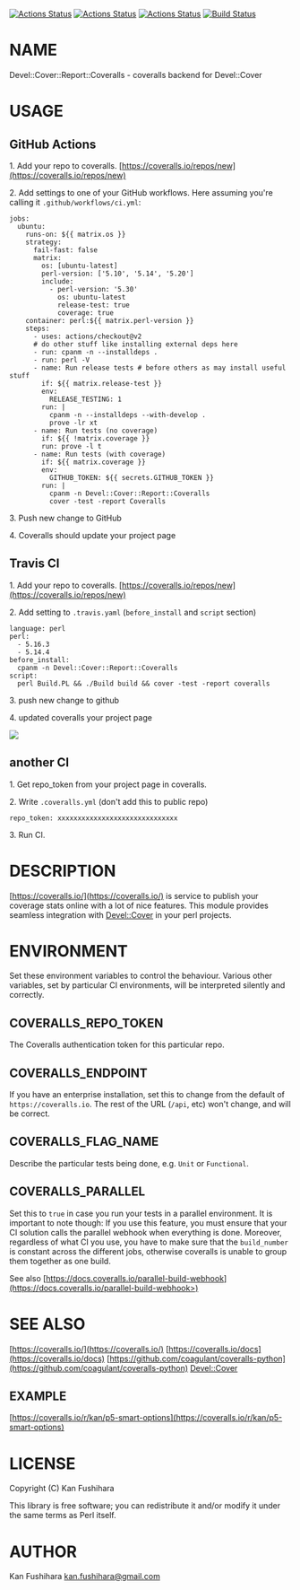 [![Actions Status](https://github.com/kan/coveralls-perl/workflows/master/badge.svg)](https://github.com/kan/coveralls-perl/actions) [![Actions Status](https://github.com/kan/coveralls-perl/workflows/windows/badge.svg)](https://github.com/kan/coveralls-perl/actions) [![Actions Status](https://github.com/kan/coveralls-perl/workflows/mac/badge.svg)](https://github.com/kan/coveralls-perl/actions) [![Build Status](https://travis-ci.org/kan/coveralls-perl.svg?branch=master)](https://travis-ci.org/kan/coveralls-perl)
# NAME

Devel::Cover::Report::Coveralls - coveralls backend for Devel::Cover

# USAGE

## GitHub Actions

1\. Add your repo to coveralls. [https://coveralls.io/repos/new](https://coveralls.io/repos/new)

2\. Add settings to one of your GitHub workflows. Here assuming you're
calling it `.github/workflows/ci.yml`:

    jobs:
      ubuntu:
        runs-on: ${{ matrix.os }}
        strategy:
          fail-fast: false
          matrix:
            os: [ubuntu-latest]
            perl-version: ['5.10', '5.14', '5.20']
            include:
              - perl-version: '5.30'
                os: ubuntu-latest
                release-test: true
                coverage: true
        container: perl:${{ matrix.perl-version }}
        steps:
          - uses: actions/checkout@v2
          # do other stuff like installing external deps here
          - run: cpanm -n --installdeps .
          - run: perl -V
          - name: Run release tests # before others as may install useful stuff
            if: ${{ matrix.release-test }}
            env:
              RELEASE_TESTING: 1
            run: |
              cpanm -n --installdeps --with-develop .
              prove -lr xt
          - name: Run tests (no coverage)
            if: ${{ !matrix.coverage }}
            run: prove -l t
          - name: Run tests (with coverage)
            if: ${{ matrix.coverage }}
            env:
              GITHUB_TOKEN: ${{ secrets.GITHUB_TOKEN }}
            run: |
              cpanm -n Devel::Cover::Report::Coveralls
              cover -test -report Coveralls

3\. Push new change to GitHub

4\. Coveralls should update your project page

## Travis CI

1\. Add your repo to coveralls. [https://coveralls.io/repos/new](https://coveralls.io/repos/new)

2\. Add setting to `.travis.yaml` (`before_install` and `script` section)

    language: perl
    perl:
      - 5.16.3
      - 5.14.4
    before_install:
      cpanm -n Devel::Cover::Report::Coveralls
    script:
      perl Build.PL && ./Build build && cover -test -report coveralls

3\. push new change to github

4\. updated coveralls your project page

<div>
    <img src="http://kan.github.io/images/p5-ltsv.png" />
</div>

## another CI

1\. Get repo\_token from your project page in coveralls.

2\. Write `.coveralls.yml` (don't add this to public repo)

    repo_token: xxxxxxxxxxxxxxxxxxxxxxxxxxxxxx

3\. Run CI.

# DESCRIPTION

[https://coveralls.io/](https://coveralls.io/) is service to publish your coverage stats online with a lot of nice features. This module provides seamless integration with [Devel::Cover](https://metacpan.org/pod/Devel%3A%3ACover) in your perl projects.

# ENVIRONMENT

Set these environment variables to control the behaviour. Various other
variables, set by particular CI environments, will be interpreted silently
and correctly.

## COVERALLS\_REPO\_TOKEN

The Coveralls authentication token for this particular repo.

## COVERALLS\_ENDPOINT

If you have an enterprise installation, set this to change from the
default of `https://coveralls.io`. The rest of the URL (`/api`, etc)
won't change, and will be correct.

## COVERALLS\_FLAG\_NAME

Describe the particular tests being done, e.g. `Unit` or `Functional`.

## COVERALLS\_PARALLEL

Set this to `true` in case you run your tests in a parallel environment. It is important to note though:
If you use this feature, you must ensure that your CI solution calls the parallel webhook when everything is done. Moreover,
regardless of what CI you use, you have to make sure that the `build_number` is constant across the different jobs, otherwise
coveralls is unable to group them together as one build.

See also [https://docs.coveralls.io/parallel-build-webhook](https://docs.coveralls.io/parallel-build-webhook>)

# SEE ALSO

[https://coveralls.io/](https://coveralls.io/)
[https://coveralls.io/docs](https://coveralls.io/docs)
[https://github.com/coagulant/coveralls-python](https://github.com/coagulant/coveralls-python)
[Devel::Cover](https://metacpan.org/pod/Devel%3A%3ACover)

## EXAMPLE

[https://coveralls.io/r/kan/p5-smart-options](https://coveralls.io/r/kan/p5-smart-options)

# LICENSE

Copyright (C) Kan Fushihara

This library is free software; you can redistribute it and/or modify
it under the same terms as Perl itself.

# AUTHOR

Kan Fushihara <kan.fushihara@gmail.com>
